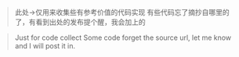 >此处->仅用来收集些有参考价值的代码实现
>有些代码忘了摘抄自哪里的了，有看到出处的发布提个醒，我会加上的

>Just for code collect
>Some code forget the source url, let me know and I will post it in.